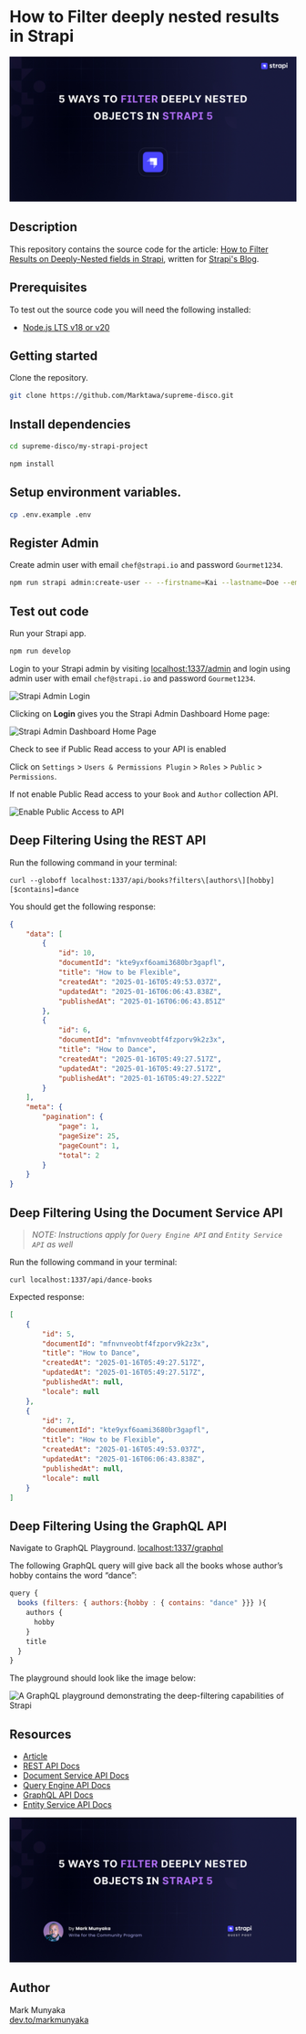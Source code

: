 # How to Filter deeply nested results in Strapi

![cover](cover.jpg)

## Description

This repository contains the source code for the article: [How to Filter Results on Deeply-Nested fields in Strapi](https://strapi.io/blog/deep-filtering-alpha-26), written for [Strapi's Blog](https://strapi.io/blog).

## Prerequisites

To test out the source code you will need the following installed:
- [Node.js LTS v18 or v20](https://nodejs.org)

## Getting started

Clone the repository.
```bash
git clone https://github.com/Marktawa/supreme-disco.git
```

## Install dependencies

```bash
cd supreme-disco/my-strapi-project
```

```bash
npm install
```

## Setup environment variables.

```bash
cp .env.example .env
```

## Register Admin

Create admin user with email `chef@strapi.io` and password `Gourmet1234`.
```bash
npm run strapi admin:create-user -- --firstname=Kai --lastname=Doe --email=chef@strapi.io --password=Gourmet1234
```

## Test out code

Run your Strapi app.
```bash
npm run develop
```

Login to your Strapi admin by visiting [localhost:1337/admin](http://localhost:1337/admin) and login using admin user with email `chef@strapi.io` and password `Gourmet1234`.

![Strapi Admin Login](https://res.cloudinary.com/craigsims808/image/upload/v1737184283/strapi/strapi-railway/strapi-admin-login_mxcmfn.png)

Clicking on **Login** gives you the Strapi Admin Dashboard Home page:

![Strapi Admin Dashboard Home Page](https://res.cloudinary.com/craigsims808/image/upload/v1738201442/strapi/strapi-next-auth/strapi_admin_ja7t4h.png)


Check to see if Public Read access to your API is enabled

Click on `Settings` > `Users & Permissions Plugin` > `Roles` > `Public` > `Permissions`.

If not enable Public Read access to your `Book` and `Author` collection API. 

![Enable Public Access to API](https://res.cloudinary.com/craigsims808/image/upload/v1738925158/strapi/supreme-ocean/enable-public-access-collection_z0wj6d.png)

## Deep Filtering Using the REST API

Run the following command in your terminal:
```shell
curl --globoff localhost:1337/api/books?filters\[authors\][hobby][$contains]=dance
```

You should get the following response:
```json
{
    "data": [
        {
            "id": 10,
            "documentId": "kte9yxf6oami3680br3gapfl",
            "title": "How to be Flexible",
            "createdAt": "2025-01-16T05:49:53.037Z",
            "updatedAt": "2025-01-16T06:06:43.838Z",
            "publishedAt": "2025-01-16T06:06:43.851Z"
        },
        {
            "id": 6,
            "documentId": "mfnvnveobtf4fzporv9k2z3x",
            "title": "How to Dance",
            "createdAt": "2025-01-16T05:49:27.517Z",
            "updatedAt": "2025-01-16T05:49:27.517Z",
            "publishedAt": "2025-01-16T05:49:27.522Z"
        }
    ],
    "meta": {
        "pagination": {
            "page": 1,
            "pageSize": 25,
            "pageCount": 1,
            "total": 2
        }
    }
}
```

## Deep Filtering Using the Document Service API

>*NOTE: Instructions apply for `Query Engine API` and `Entity Service API` as well*

Run the following command in your terminal:
```shell
curl localhost:1337/api/dance-books
```

Expected response:
```json
[
    {
        "id": 5,
        "documentId": "mfnvnveobtf4fzporv9k2z3x",
        "title": "How to Dance",
        "createdAt": "2025-01-16T05:49:27.517Z",
        "updatedAt": "2025-01-16T05:49:27.517Z",
        "publishedAt": null,
        "locale": null
    },
    {
        "id": 7,
        "documentId": "kte9yxf6oami3680br3gapfl",
        "title": "How to be Flexible",
        "createdAt": "2025-01-16T05:49:53.037Z",
        "updatedAt": "2025-01-16T06:06:43.838Z",
        "publishedAt": null,
        "locale": null
    }
]
```

## Deep Filtering Using the GraphQL API

Navigate to GraphQL Playground. [localhost:1337/graphql](http://localhost:1337/graphql)

The following GraphQL query will give back all the books whose author’s hobby contains the word “dance”:

```js
query {
  books (filters: { authors:{hobby : { contains: "dance" }}} ){
    authors {
      hobby
    }
    title
  }
}
```

The playground should look like the image below:

![A GraphQL playground demonstrating the deep-filtering capabilities of Strapi](https://hackmd.io/_uploads/SkgyihLwJe.png)

## Resources

- [Article](https://strapi.io/blog/deep-filtering-alpha-26)
- [REST API Docs](https://docs.strapi.io/dev-docs/api/rest)
- [Document Service API Docs](https://docs.strapi.io/dev-docs/api/document-service)
- [Query Engine API Docs](https://docs.strapi.io/dev-docs/api/query-engine)
- [GraphQL API Docs](https://docs.strapi.io/dev-docs/api/graphql)
- [Entity Service API Docs](https://docs.strapi.io/dev-docs/api/entity-service)

![Second Cover](authorcover.jpg)

## Author

Mark Munyaka  
[dev.to/markmunyaka](https://dev.to/markmunyaka)


